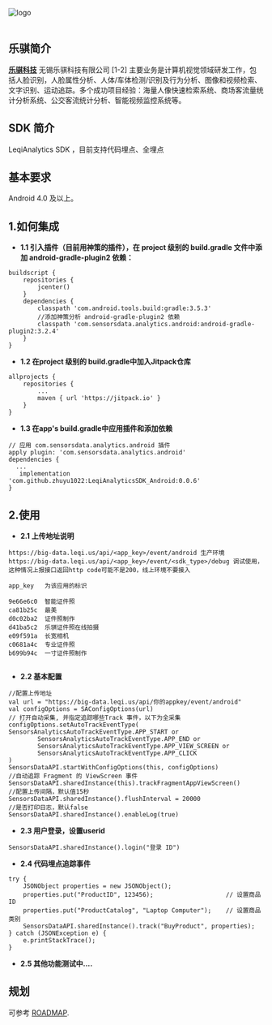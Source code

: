 ![logo](https://ss1.bdstatic.com/70cFuXSh_Q1YnxGkpoWK1HF6hhy/it/u=1371754600,2168804107&fm=15&gp=0.jpg)
<br><br>

## 乐骐简介

[**乐骐科技**](https://www.leqi.us/)
无锡乐骐科技有限公司 [1-2]  主要业务是计算机视觉领域研发工作，包括人脸识别，人脸属性分析、人体/车体检测/识别及行为分析、图像和视频检索、文字识别、运动追踪。多个成功项目经验：海量人像快速检索系统、商场客流量统计分析系统、公交客流统计分析、智能视频监控系统等。

## SDK 简介

LeqiAnalytics SDK ，目前支持代码埋点、全埋点
## 基本要求
Android 4.0 及以上。


## 1.如何集成


- **1.1 引入插件（目前用神策的插件），在 project 级别的 build.gradle 文件中添加 android-gradle-plugin2 依赖：**

```
buildscript {
    repositories {
        jcenter()
    }
    dependencies {
        classpath 'com.android.tools.build:gradle:3.5.3'
        //添加神策分析 android-gradle-plugin2 依赖
        classpath 'com.sensorsdata.analytics.android:android-gradle-plugin2:3.2.4'
    }
}
```
- **1.2 在project 级别的 build.gradle中加入Jitpack仓库**

```
allprojects {
    repositories {
        ...
        maven { url 'https://jitpack.io' }
    }
}
```

- **1.3 在app's build.gradle中应用插件和添加依赖**

```
// 应用 com.sensorsdata.analytics.android 插件
apply plugin: 'com.sensorsdata.analytics.android'
dependencies {
  ...
   implementation 'com.github.zhuyu1022:LeqiAnalyticsSDK_Android:0.0.6'
}
```


## 2.使用

- **2.1 上传地址说明**

```
https://big-data.leqi.us/api/<app_key>/event/android 生产环境
https://big-data.leqi.us/api/<app_key>/event/<sdk_type>/debug 调试使用，这种情况上报接口返回http code可能不是200，线上环境不要接入

app_key   为该应用的标识 

9e66e6c0  智能证件照
ca81b25c  最美
d0c02ba2  证件照制作
d41ba5c2  乐骐证件照在线拍摄
e09f591a  长宽相机
c0681a4c  专业证件照
b699b94c  一寸证件照制作


```

- **2.2 基本配置**

```
//配置上传地址
val url = "https://big-data.leqi.us/api/你的appkey/event/android"
val configOptions = SAConfigOptions(url)
// 打开自动采集, 并指定追踪哪些Track 事件，以下为全采集
configOptions.setAutoTrackEventType(
SensorsAnalyticsAutoTrackEventType.APP_START or
        SensorsAnalyticsAutoTrackEventType.APP_END or
        SensorsAnalyticsAutoTrackEventType.APP_VIEW_SCREEN or
        SensorsAnalyticsAutoTrackEventType.APP_CLICK
)
SensorsDataAPI.startWithConfigOptions(this, configOptions)
//自动追踪 Fragment 的 ViewScreen 事件
SensorsDataAPI.sharedInstance(this).trackFragmentAppViewScreen()
//配置上传间隔，默认值15秒
SensorsDataAPI.sharedInstance().flushInterval = 20000
//是否打印日志，默认false
SensorsDataAPI.sharedInstance().enableLog(true)

```


- **2.3 用户登录，设置userid**

```
SensorsDataAPI.sharedInstance().login("登录 ID")

```
- **2.4 代码埋点追踪事件**

```
try {
    JSONObject properties = new JSONObject();
    properties.put("ProductID", 123456);                    // 设置商品 ID
    properties.put("ProductCatalog", "Laptop Computer");    // 设置商品类别
    SensorsDataAPI.sharedInstance().track("BuyProduct", properties);
} catch (JSONException e) {
    e.printStackTrace();
}
```

- **2.5 其他功能测试中....**


## 规划

可参考 [ROADMAP](ROADMAP.md).

